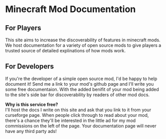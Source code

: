 # Minecraft Mod Documentation

## For Players 

This site aims to increase the discoverability of features in minecraft mods. We host documentation for a variety of open source mods to give players a trusted source of detailed explinations of how mods work.

## For Developers

If you're the developer of a simple open source mod, I'd be happy to help document it! Send me a link to your mod's github page and I'll write you some free documentaion. With the added benifit of your mod being added to the site's side bar for discoverability by readers of other mod docs. 

**Why is this service free?**  
I'll host the docs I write on this site and ask that you link to it from your curseforge page. When people click through to read about your mod, there's a chance they'll be interested in the little ad for my mod commissions on the left of the page. 
Your documentation page will never have any third party ads! 
